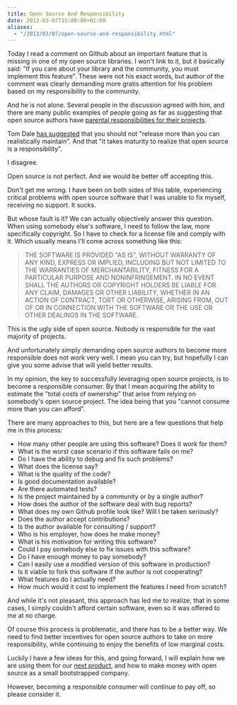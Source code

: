 ```yaml
---
title: Open Source And Responsibility
date: 2013-03-07T15:00:00+01:00
aliases:
  - "/2013/03/07/open-source-and-responsibility.html"
---
```


Today I read a comment on Github about an important feature that is missing in
one of my open source libraries. I won't link to it, but it basically said: "If
you care about your library and the community, you must implement this
feature". These were not his exact words, but author of the comment was clearly
demanding more gratis attention for his problem based on my responsibility to
the community.

And he is not alone. Several people in the discussion agreed with him, and
there are many public examples of people going as far as suggesting that open
source authors have [parental responsibilities for their
projects](http://www.codinghorror.com/blog/2009/12/responsible-open-source-code-parenting.html).

Tom Dale [has
suggested](https://plus.google.com/111465598045192916635/posts/CkmmbjmvebM)
that you should not "release more than you can realistically maintain". And
that "it takes maturity to realize that open source is a responsibility".

I disagree.

Open source is not perfect. And we would be better off accepting this.

Don't get me wrong. I have been on both sides of this table, experiencing
critical problems with open source software that I was unable to fix myself,
receiving no support. It sucks.

But whose fault is it? We can actually objectively answer this question. When
using somebody else's software, I need to follow the law, more specifically
copyright. So I have to check for a license file and comply with it. Which
usually means I'll come across something like this:

<blockquote>
THE SOFTWARE IS PROVIDED "AS IS", WITHOUT WARRANTY OF ANY KIND, EXPRESS OR
IMPLIED, INCLUDING BUT NOT LIMITED TO THE WARRANTIES OF MERCHANTABILITY,
FITNESS FOR A PARTICULAR PURPOSE AND NONINFRINGEMENT. IN NO EVENT SHALL THE
AUTHORS OR COPYRIGHT HOLDERS BE LIABLE FOR ANY CLAIM, DAMAGES OR OTHER
LIABILITY, WHETHER IN AN ACTION OF CONTRACT, TORT OR OTHERWISE, ARISING FROM,
OUT OF OR IN CONNECTION WITH THE SOFTWARE OR THE USE OR OTHER DEALINGS IN
THE SOFTWARE.
</blockquote>

This is the ugly side of open source. Nobody is responsible for the vast
majority of projects.

And unfortunately simply demanding open source authors to become more
responsible does not work very well. I mean you can try, but hopefully I can
give you some advise that will yield better results.

In my opinion, the key to successfully leveraging open source projects, is to
become a responsible consumer. By that I mean acquiring the ability to estimate
the "total costs of ownership" that arise from relying on somebody's open
source project. The idea being that you "cannot consume more than you can
afford".

There are many approaches to this, but here are a few questions that help me in
this process:

* How many other people are using this software? Does it work for them?
* What is the worst case scenario if this software fails on me?
* Do I have the ability to debug and fix such problems?
* What does the license say?
* What is the quality of the code?
* Is good documentation available?
* Are there automated tests?
* Is the project maintained by a community or by a single author?
* How does the author of the software deal with bug reports?
* What does my own Github profile look like? Will I be taken seriously?
* Does the author accept contributions?
* Is the author available for consulting / support?
* Who is his employer, how does he make money?
* What is his motivation for writing this software?
* Could I pay somebody else to fix issues with this software?
* Do I have enough money to pay somebody?
* Can I easily use a modified version of this software in production?
* Is it viable to fork this software if the author is not cooperating?
* What features do I actually need?
* How much would it cost to implement the features I need from scratch?

And while it's not pleasant, this approach has led me to realize, that in some
cases, I simply couldn't afford certain software, even so it was offered to me
at no charge.

Of course this process is problematic, and there has to be a better way. We
need to find better incentives for open source authors to take on more
responsibility, while continuing to enjoy the benefits of low marginal costs.

Luckily I have a few ideas for this, and going forward, I will explain how we
are using them for our [next product](http://tus.io/), and how to make money
with open source as a small bootstrapped company.

However, becoming a responsible consumer will continue to pay off, so please
consider it.
